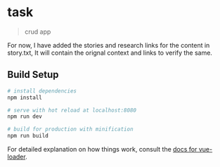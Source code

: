 # task

> crud app

For now, I have added the stories and research links for the content in story.txt, It will contain the orignal context and links to verify the same.

## Build Setup

``` bash
# install dependencies
npm install

# serve with hot reload at localhost:8080
npm run dev

# build for production with minification
npm run build
```

For detailed explanation on how things work, consult the [docs for vue-loader](http://vuejs.github.io/vue-loader).
